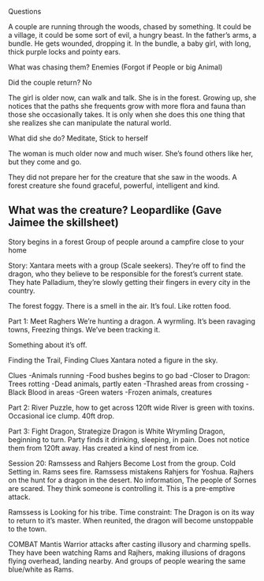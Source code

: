 Questions

A couple are running through the woods, chased by something. It could be a village, it could be some sort of evil, a hungry beast. In the father’s arms, a bundle. He gets wounded, dropping it. In the bundle, a baby girl, with long, thick purple locks and pointy ears.

What was chasing them?
Enemies (Forgot if People or big Animal)

Did the couple return?
No


The girl is older now, can walk and talk. She is in the forest. Growing up, she notices that the paths she frequents grow with more flora and fauna than those she occasionally takes. It is only when she does this one thing that she realizes she can manipulate the natural world. 

What did she do?
Meditate, Stick to herself

The woman is much older now and much wiser. She’s found others like her, but they come and go.

They did not prepare her for the creature that she saw in the woods. A forest creature she found graceful, powerful, intelligent and kind.

What was the creature?
Leopardlike (Gave Jaimee the skillsheet)
-----------------------
Story begins in a forest
Group of people around a campfire close to your home

Story: Xantara meets with a group (Scale seekers). They’re off to find the dragon, who they believe to be responsible for the forest’s current state. They hate Palladium, they’re slowly getting their fingers in every city in the country.



The forest foggy. There is a smell in the air. It’s foul. Like rotten food.

Part 1: Meet Raghers
We’re hunting a dragon. A wyrmling. It’s been ravaging towns, Freezing things. We’ve been tracking it.

Something about it’s off.


Finding the Trail, Finding Clues
Xantara noted a figure in the sky.

Clues
-Animals running
-Food bushes begins to go bad
-Closer to Dragon: Trees rotting
-Dead animals, partly eaten
-Thrashed areas from crossing
-Black Blood in areas
-Green waters
-Frozen animals, creatures


Part 2: River Puzzle, how to get across
120ft wide River is green with toxins. Occasional ice clump. 40ft drop. 



Part 3: Fight Dragon, Strategize
Dragon is White Wrymling Dragon, beginning to turn.
Party finds it drinking, sleeping, in pain. Does not notice them from 120ft away. Has created a kind of nest from ice.

Session 20: 
Ramssess and Rahjers
Become Lost from the group. Cold Setting in. Rams sees fire. 
Ramssess mistakens Rahjers for Yoshua.
Rajhers on the hunt for a dragon in the desert. No information, The people of Sornes are scared. They think someone is controlling it.
This is a pre-emptive attack.

Ramssess is Looking for his tribe.
Time constraint: The Dragon is on its way to return to it’s master. When reunited, the dragon will become unstoppable to the town.

COMBAT
Mantis Warrior attacks after casting illusory and charming spells. They have been watching Rams and Rajhers, making illusions of dragons flying overhead, landing nearby. And groups of people wearing the same blue/white as Rams.